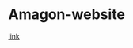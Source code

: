 # Amagon-website

<a href="file:///C:/js%20%20code/project%20hero/Amagon-website/index.html">link</a>
